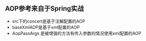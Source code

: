 ## AOP参考来自于Spring实战
* src下的concert是基于注解配置的AOP
* baseXmlAOP是基于xml配置的AOP
* AopPassArgs 是被增强的方法有传入参数的情况使用xml配置的AOP
